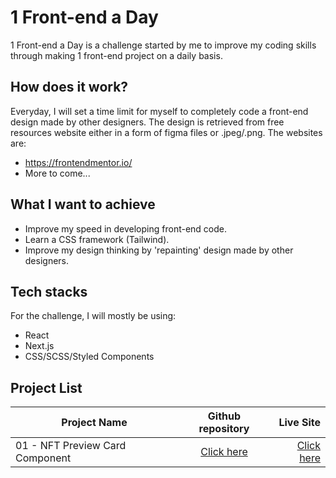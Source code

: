 # 1 Front-end a Day

1 Front-end a Day is a challenge started by me to improve my coding skills through making 1 front-end project on a daily basis.

## How does it work?

Everyday, I will set a time limit for myself to completely code a front-end design made by other designers. The design is retrieved from free resources website either in a form of figma files or .jpeg/.png. The websites are:

- https://frontendmentor.io/
- More to come...

## What I want to achieve

- Improve my speed in developing front-end code.
- Learn a CSS framework (Tailwind).
- Improve my design thinking by 'repainting' design made by other designers.

## Tech stacks

For the challenge, I will mostly be using:

- React
- Next.js
- CSS/SCSS/Styled Components

## Project List

| Project Name                    |                                        Github repository                                        |                                                        Live Site |
| ------------------------------- | :---------------------------------------------------------------------------------------------: | ---------------------------------------------------------------: |
| 01 - NFT Preview Card Component | [Click here](https://github.com/hafezfhmi/1-Front-end-a-Day/tree/01-NFT_preview_card_component) | [Click here](https://01-nft-preview-card-component.netlify.app/) |
